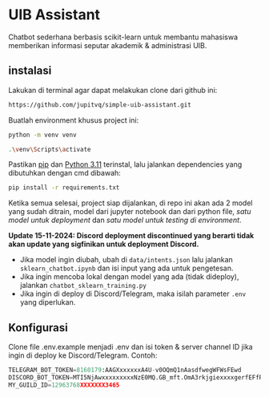 # UIB Assistant

Chatbot sederhana berbasis scikit-learn untuk membantu mahasiswa memberikan informasi seputar akademik & administrasi UIB.

## instalasi

Lakukan di terminal agar dapat melakukan clone dari github ini:
```bash
https://github.com/jupitvq/simple-uib-assistant.git
```

Buatlah environment khusus project ini:
```bash
python -m venv venv
```
```bash
.\venv\Scripts\activate
```

Pastikan [pip](https://pip.pypa.io/en/stable/) dan [Python 3.11](https://www.python.org/downloads/release/python-31110/) terinstal, lalu jalankan dependencies yang dibutuhkan dengan cmd dibawah:

```bash
pip install -r requirements.txt
```
Ketika semua selesai, project siap dijalankan, di repo ini akan ada 2 model yang sudah ditrain, model dari jupyter notebook dan dari python file, *satu model untuk deployment* dan *satu model untuk testing di environment*.

**Update 15-11-2024: Discord deployment discontinued yang berarti tidak akan update yang sigfinikan untuk deployment Discord.**

- Jika model ingin diubah, ubah di `data/intents.json` lalu jalankan `sklearn_chatbot.ipynb` dan isi input yang ada untuk pengetesan.
- Jika ingin mencoba lokal dengan model yang ada (tidak dideploy), jalankan `chatbot_sklearn_training.py`
- Jika ingin di deploy di Discord/Telegram, maka isilah parameter `.env` yang diperlukan.

## Konfigurasi
Clone file .env.example menjadi .env dan isi token & server channel ID jika ingin di deploy ke Discord/Telegram.
Contoh:
```python
TELEGRAM_BOT_TOKEN=8160179:AAGXxxxxxxA4U-v0OQmQ1nAasdfwegWFWsFEwd
DISCORD_BOT_TOKEN=MTI5NjAwxxxxxxxxxNzE0MQ.GB_mft.OmA3rkjgiexxxxgerfEFfRwT_7uiAqht0BI4_1OxpK4
MY_GUILD_ID=12963768XXXXXXX3465
```